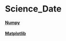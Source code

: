 # Science_Date

#### [Numpy](https://www.osgeo.cn/numpy/user/quickstart.html)

####  [Matplotlib](https://www.osgeo.cn/matplotlib/users/installing.html)
